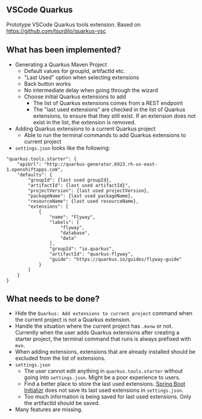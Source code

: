 ## VSCode Quarkus
Prototype VSCode Quarkus tools extension.
Based on https://github.com/tsurdilo/quarkus-vsc

## What has been implemented?
* Generating a Quarkus Maven Project
  * Default values for groupId, artifactId etc.
  * "Last Used" option when selecting extensions
  * Back button works
  * No intermediate delay when going through the wizard
  * Choose initial Quarkus extensions to add
    * The list of Quarkus extensions comes from a REST endpoint
    * The "last used extensions" are checked in the list of Quarkus extensions, to ensure that they still exist. If an extension does not exist in the list, the extension is removed.
* Adding Quarkus extensions to a current Quarkus project
  * Able to run the terminal commands to add Quarkus extensions to current project
* `settings.json` looks like the following:
```
"quarkus.tools.starter": {
    "apiUrl": "http://quarkus-generator.6923.rh-us-east-1.openshiftapps.com",
    "defaults": {
        "groupId": {last used groupId},
        "artifactId": {last used artifactId}",
        "projectVersion": {last used projectVersion},
        "packageName": {last used packageName},
        "resourceName": {last used resourceName},
        "extensions": [
            {
                "name": "Flyway",
                "labels": [
                    "flyway",
                    "database",
                    "data"
                ],
                "groupId": "io.quarkus",
                "artifactId": "quarkus-flyway",
                "guide": "https://quarkus.io/guides/flyway-guide"
            }
        ]
    }
}
```


## What needs to be done?
* Hide the `Quarkus: Add extensions to current project` command when the current project is not a Quarkus extension.
* Handle the situation where the current project has `.mvnw` or not. Currently when the user adds Quarkus extensions after
creating a starter project, the terminal command that runs is always prefixed with `mvn`.
* When adding extensions, extensions that are already installed should be excluded from the list of extensions.
* `settings.json`
  * The user cannot edit anything in `quarkus.tools.starter` without going into `settings.json`. Might be a poor experience to users.
  * Find a better place to store the last used extensions. [Spring Boot Initializr](https://marketplace.visualstudio.com/items?itemName=vscjava.vscode-spring-initializr) does not save its last used extensions in `settings.json`.
  * Too much information is being saved for last used extensions. Only the artifactId should be saved.
* Many features are missing.
